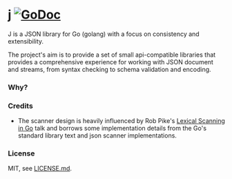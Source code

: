 # j [![GoDoc](https://img.shields.io/badge/godoc-reference-blue.svg?style=flat-square)](https://godoc.org/github.com/omeid/j)
J is a JSON library for Go (golang) with a focus on consistency and extensibility.

The project's aim is to provide a set of small api-compatible libraries that provides a comprehensive experience for working with JSON document and streams, from syntax checking to schema validation and encoding.

### Why?


### Credits

- The scanner design is heavily influenced by Rob Pike's [Lexical Scanning in Go](https://talks.golang.org/2011/lex.slide) talk and borrows some implementation details from the Go's standard library text and json scanner implementations.



### License 
MIT, see [LICENSE.md](./LICENSE.md).

